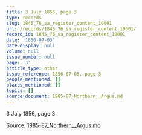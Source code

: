 ```yaml
---
title: 3 July 1856, page 3
type: records
slug: 1845_76_sa_register_content_10001
url: /records/1845_76_sa_register_content_10001/
record_id: 1845_76_sa_register_content_10001
date: '1856-07-03'
date_display: null
volume: null
issue_number: null
page: '3'
article_type: other
issue_reference: 1856-07-03, page 3
people_mentioned: []
places_mentioned: []
topics: []
source_document: 1985-87_Northern__Argus.md
---
```


3 July 1856, page 3

Source: [1985-87_Northern__Argus.md](/downloads/markdown/1985-87_Northern__Argus.md)
